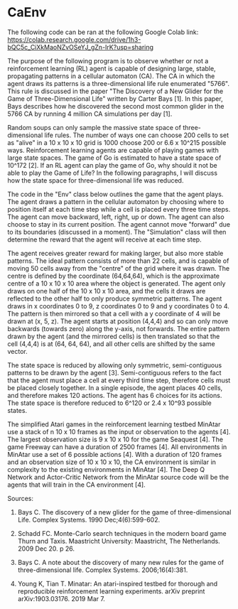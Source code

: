 # CaEnv

The following code can be ran at the following Google Colab link: 
https://colab.research.google.com/drive/1h3-bQC5c_CiXkMaoNZvOSeYJ_gZn-IrK?usp=sharing

The purpose of the following program is to observe whether or not a reinforcement learning (RL) agent is capable of designing large, stable, propagating patterns in a cellular automaton (CA). The CA in which the agent draws its patterns is a three-dimensional life rule enumerated "5766". This rule is discussed in the paper "The Discovery of a New Glider for the Game of Three-Dimensional Life" written by Carter Bays [1]. In this paper, Bays describes how he discovered the second most common glider in the 5766 CA by running 4 million CA simulations per day [1]. 

Random soups can only sample the massive state space of three-dimensional life rules. The number of ways one can choose 200 cells to set as "alive" in a 10 x 10 x 10 grid is 1000 choose 200 or 6.6 x 10^215 possible ways. Reinforcement learning agents are capable of playing games with large state spaces. The game of Go is estimated to have a state space of 10^172 [2]. If an RL agent can play the game of Go, why should it not be able to play the Game of Life? In the following paragraphs, I will discuss how the state space for three-dimensional life was reduced. 

The code in the "Env" class below outlines the game that the agent plays. The agent draws a pattern in the cellular automaton by choosing where to position itself at each time step while a cell is placed every three time steps. The agent can move backward, left, right, up or down. The agent can also choose to stay in its current position. The agent cannot move "forward" due to its boundaries (discussed in a moment). The "Simulation" class will then determine the reward that the agent will receive at each time step. 

The agent receives greater reward for making larger, but also more stable patterns. The ideal pattern consists of more than 22 cells, and is capable of moving 50 cells away from the "centre" of the grid where it was drawn. The centre is defined by the coordinate (64,64,64), which is the approximate centre of a 10 x 10 x 10 area where the object is generated. The agent only draws on one half of the 10 x 10 x 10 area, and the cells it draws are reflected to the other half to only produce symmetric patterns. The agent draws in x coordinates 0 to 9, z coordinates 0 to 9 and y coordinates 0 to 4. The pattern is then mirrored so that a cell with a y coordinate of 4 will be drawn at (x, 5, z). The agent starts at position (4,4,4) and so can only move backwards (towards zero) along the y-axis, not forwards. The entire pattern drawn by the agent (and the mirrored cells) is then translated so that the cell (4,4,4) is at (64, 64, 64), and all other cells are shifted by the same vector. 

The state space is reduced by allowing only symmetric, semi-contiguous patterns to be drawn by the agent [3]. Semi-contiguous refers to the fact that the agent must place a cell at every third time step, therefore cells must be placed closely together. In a single episode, the agent places 40 cells, and therefore makes 120 actions. The agent has 6 choices for its actions. The state space is therefore reduced to 6^120 or 2.4 x 10^93 possible states. 

The simplified Atari games in the reinforcement learning testbed MinAtar use a stack of n 10 x 10 frames as the input or observation to the agents [4]. The largest observation size is 9 x 10 x 10 for the game Seaquest [4]. The game Freeway can have a duration of 2500 frames [4]. All environments in MinAtar use a set of 6 possible actions [4]. With a duration of 120 frames and an observation size of 10 x 10 x 10, the CA environment is similar in complexity to the existing environments in MinAtar [4]. The Deep Q Network and Actor-Critic Network from the MinAtar source code will be the agents that will train in the CA environment [4]. 

Sources: 

1. Bays C. The discovery of a new glider for the game of three-dimensional Life. Complex Systems. 1990 Dec;4(6):599-602.

2. Schadd FC. Monte-Carlo search techniques in the modern board game Thurn and Taxis. Maastricht University: Maastricht, The Netherlands. 2009 Dec 20. p 26.

3. Bays C. A note about the discovery of many new rules for the game of three-dimensional life. Complex Systems. 2006;16(4):381.

4. Young K, Tian T. Minatar: An atari-inspired testbed for thorough and reproducible reinforcement learning experiments. arXiv preprint arXiv:1903.03176.        2019 Mar 7.
